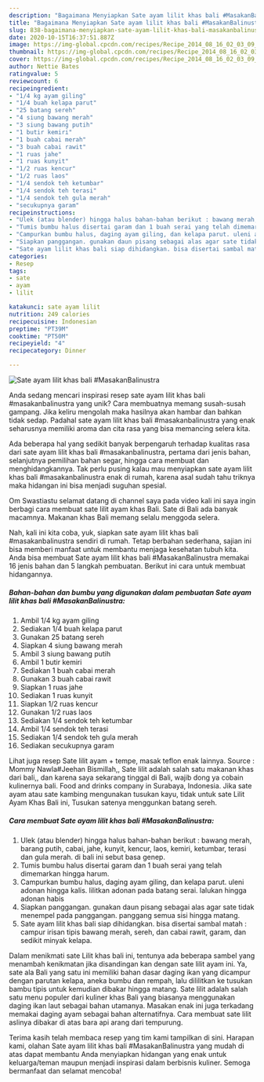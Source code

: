 ```yaml
---
description: "Bagaimana Menyiapkan Sate ayam lilit khas bali #MasakanBalinustra, Enak Banget"
title: "Bagaimana Menyiapkan Sate ayam lilit khas bali #MasakanBalinustra, Enak Banget"
slug: 838-bagaimana-menyiapkan-sate-ayam-lilit-khas-bali-masakanbalinustra-enak-banget
date: 2020-10-15T16:37:51.887Z
image: https://img-global.cpcdn.com/recipes/Recipe_2014_08_16_02_03_09_146_accb28d50cad1fd75544/751x532cq70/sate-ayam-lilit-khas-bali-masakanbalinustra-foto-resep-utama.jpg
thumbnail: https://img-global.cpcdn.com/recipes/Recipe_2014_08_16_02_03_09_146_accb28d50cad1fd75544/751x532cq70/sate-ayam-lilit-khas-bali-masakanbalinustra-foto-resep-utama.jpg
cover: https://img-global.cpcdn.com/recipes/Recipe_2014_08_16_02_03_09_146_accb28d50cad1fd75544/751x532cq70/sate-ayam-lilit-khas-bali-masakanbalinustra-foto-resep-utama.jpg
author: Nettie Bates
ratingvalue: 5
reviewcount: 6
recipeingredient:
- "1/4 kg ayam giling"
- "1/4 buah kelapa parut"
- "25 batang sereh"
- "4 siung bawang merah"
- "3 siung bawang putih"
- "1 butir kemiri"
- "1 buah cabai merah"
- "3 buah cabai rawit"
- "1 ruas jahe"
- "1 ruas kunyit"
- "1/2 ruas kencur"
- "1/2 ruas laos"
- "1/4 sendok teh ketumbar"
- "1/4 sendok teh terasi"
- "1/4 sendok teh gula merah"
- "secukupnya garam"
recipeinstructions:
- "Ulek (atau blender) hingga halus bahan-bahan berikut : bawang merah, barang putih, cabai, jahe, kunyit, kencur, laos, kemiri, ketumbar, terasi dan gula merah. di bali ini sebut basa genep."
- "Tumis bumbu halus disertai garam dan 1 buah serai yang telah dimemarkan hingga harum."
- "Campurkan bumbu halus, daging ayam giling, dan kelapa parut. uleni adonan hingga kalis. lilitkan adonan pada batang serai. lalukan hingga adonan habis"
- "Siapkan panggangan. gunakan daun pisang sebagai alas agar sate tidak menempel pada panggangan. panggang semua sisi hingga matang."
- "Sate ayam lilit khas bali siap dihidangkan. bisa disertai sambal matah : campur irisan tipis bawang merah, sereh, dan cabai rawit, garam, dan sedikit minyak kelapa."
categories:
- Resep
tags:
- sate
- ayam
- lilit

katakunci: sate ayam lilit 
nutrition: 249 calories
recipecuisine: Indonesian
preptime: "PT39M"
cooktime: "PT50M"
recipeyield: "4"
recipecategory: Dinner

---
```



![Sate ayam lilit khas bali #MasakanBalinustra](https://img-global.cpcdn.com/recipes/Recipe_2014_08_16_02_03_09_146_accb28d50cad1fd75544/751x532cq70/sate-ayam-lilit-khas-bali-masakanbalinustra-foto-resep-utama.jpg)

Anda sedang mencari inspirasi resep sate ayam lilit khas bali #masakanbalinustra yang unik? Cara membuatnya memang susah-susah gampang. Jika keliru mengolah maka hasilnya akan hambar dan bahkan tidak sedap. Padahal sate ayam lilit khas bali #masakanbalinustra yang enak seharusnya memiliki aroma dan cita rasa yang bisa memancing selera kita.

Ada beberapa hal yang sedikit banyak berpengaruh terhadap kualitas rasa dari sate ayam lilit khas bali #masakanbalinustra, pertama dari jenis bahan, selanjutnya pemilihan bahan segar, hingga cara membuat dan menghidangkannya. Tak perlu pusing kalau mau menyiapkan sate ayam lilit khas bali #masakanbalinustra enak di rumah, karena asal sudah tahu triknya maka hidangan ini bisa menjadi suguhan spesial.

Om Swastiastu selamat datang di channel saya pada video kali ini saya ingin berbagi cara membuat sate lilit ayam khas Bali. Sate di Bali ada banyak macamnya. Makanan khas Bali memang selalu menggoda selera.


Nah, kali ini kita coba, yuk, siapkan sate ayam lilit khas bali #masakanbalinustra sendiri di rumah. Tetap berbahan sederhana, sajian ini bisa memberi manfaat untuk membantu menjaga kesehatan tubuh kita. Anda bisa membuat Sate ayam lilit khas bali #MasakanBalinustra memakai 16 jenis bahan dan 5 langkah pembuatan. Berikut ini cara untuk membuat hidangannya.

<!--inarticleads1-->

##### Bahan-bahan dan bumbu yang digunakan dalam pembuatan Sate ayam lilit khas bali #MasakanBalinustra:

1. Ambil 1/4 kg ayam giling
1. Sediakan 1/4 buah kelapa parut
1. Gunakan 25 batang sereh
1. Siapkan 4 siung bawang merah
1. Ambil 3 siung bawang putih
1. Ambil 1 butir kemiri
1. Sediakan 1 buah cabai merah
1. Gunakan 3 buah cabai rawit
1. Siapkan 1 ruas jahe
1. Sediakan 1 ruas kunyit
1. Siapkan 1/2 ruas kencur
1. Gunakan 1/2 ruas laos
1. Sediakan 1/4 sendok teh ketumbar
1. Ambil 1/4 sendok teh terasi
1. Sediakan 1/4 sendok teh gula merah
1. Sediakan secukupnya garam


Lihat juga resep Sate lilit ayam + tempe, masak teflon enak lainnya. Source : Mommy Nawla#Jeehan Bismillah,, Sate lilit adalah salah satu makanan khas dari bali,, dan karena saya sekarang tinggal di Bali, wajib dong ya cobain kulinernya bali. Food and drinks company in Surabaya, Indonesia. Jika sate ayam atau sate kambing mengunakan tusukan kayu, tidak untuk sate Lilit Ayam Khas Bali ini, Tusukan satenya menggunkan batang sereh. 

<!--inarticleads2-->

##### Cara membuat Sate ayam lilit khas bali #MasakanBalinustra:

1. Ulek (atau blender) hingga halus bahan-bahan berikut : bawang merah, barang putih, cabai, jahe, kunyit, kencur, laos, kemiri, ketumbar, terasi dan gula merah. di bali ini sebut basa genep.
1. Tumis bumbu halus disertai garam dan 1 buah serai yang telah dimemarkan hingga harum.
1. Campurkan bumbu halus, daging ayam giling, dan kelapa parut. uleni adonan hingga kalis. lilitkan adonan pada batang serai. lalukan hingga adonan habis
1. Siapkan panggangan. gunakan daun pisang sebagai alas agar sate tidak menempel pada panggangan. panggang semua sisi hingga matang.
1. Sate ayam lilit khas bali siap dihidangkan. bisa disertai sambal matah : campur irisan tipis bawang merah, sereh, dan cabai rawit, garam, dan sedikit minyak kelapa.


Dalam menikmati sate Lilit khas bali ini, tentunya ada beberapa sambel yang menambah kenikmatan jika disandingan kan dengan sate lilit ayam ini. Ya, sate ala Bali yang satu ini memiliki bahan dasar daging ikan yang dicampur dengan parutan kelapa, aneka bumbu dan rempah, lalu dililitkan ke tusukan bambu tipis untuk kemudian dibakar hingga matang. Sate lilit adalah salah satu menu populer dari kuliner khas Bali yang biasanya menggunakan daging ikan laut sebagai bahan utamanya. Masakan enak ini juga terkadang memakai daging ayam sebagai bahan alternatifnya. Cara membuat sate lilit aslinya dibakar di atas bara api arang dari tempurung. 

Terima kasih telah membaca resep yang tim kami tampilkan di sini. Harapan kami, olahan Sate ayam lilit khas bali #MasakanBalinustra yang mudah di atas dapat membantu Anda menyiapkan hidangan yang enak untuk keluarga/teman maupun menjadi inspirasi dalam berbisnis kuliner. Semoga bermanfaat dan selamat mencoba!
